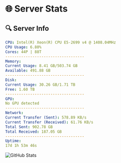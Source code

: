 # 🌐 Server Stats
## 🔍 Server Info
```yaml
CPU: Intel(R) Xeon(R) CPU E5-2699 v4 @ 1408.04MHz
CPU Usage: 6.80%
Cores: 44P | 88T
-----------------------------------
Memory:
Current Usage: 8.41 GB/503.74 GB
Available: 491.88 GB
-----------------------------------
Disk:
Current Usage: 30.26 GB/1.71 TB
Free: 1.60 TB
-----------------------------------
GPU:
No GPU detected
-----------------------------------
Network:
Current Transfer (Sent): 578.89 KB/s
Current Transfer (Received): 61.76 KB/s
Total Sent: 902.78 GB
Total Received: 187.05 GB
-----------------------------------
Uptime:
17d 1h 53m 46s
```
![GitHub Stats](https://img.shields.io/badge/Updated-2025-05-06_19:02:34-blue)